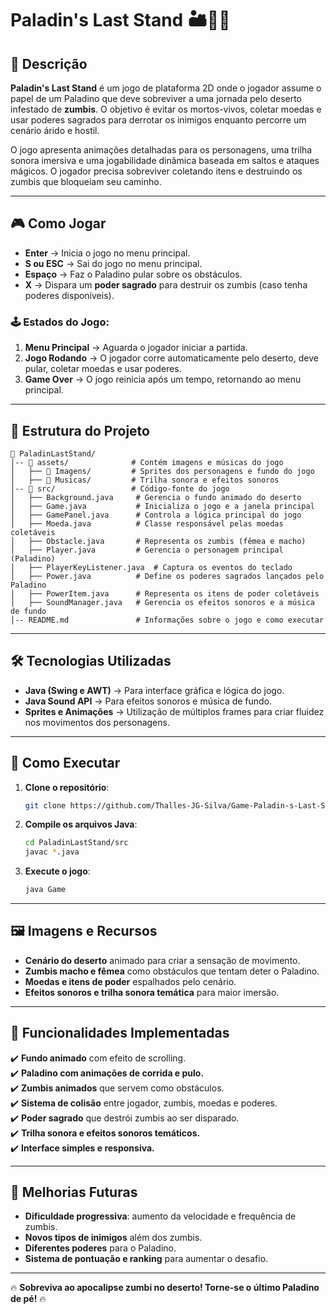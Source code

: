 # Paladin's Last Stand 🏜️🧟‍♂️

## 📜 Descrição

**Paladin's Last Stand** é um jogo de plataforma 2D onde o jogador assume o papel de um Paladino que deve sobreviver a uma jornada pelo deserto infestado de **zumbis**. O objetivo é evitar os mortos-vivos, coletar moedas e usar poderes sagrados para derrotar os inimigos enquanto percorre um cenário árido e hostil.

O jogo apresenta animações detalhadas para os personagens, uma trilha sonora imersiva e uma jogabilidade dinâmica baseada em saltos e ataques mágicos. O jogador precisa sobreviver coletando itens e destruindo os zumbis que bloqueiam seu caminho.

---

## 🎮 Como Jogar

- **Enter** → Inicia o jogo no menu principal.
- **S ou ESC** → Sai do jogo no menu principal.
- **Espaço** → Faz o Paladino pular sobre os obstáculos.
- **X** → Dispara um **poder sagrado** para destruir os zumbis (caso tenha poderes disponíveis).

### 🕹️ Estados do Jogo:
1. **Menu Principal** → Aguarda o jogador iniciar a partida.
2. **Jogo Rodando** → O jogador corre automaticamente pelo deserto, deve pular, coletar moedas e usar poderes.
3. **Game Over** → O jogo reinicia após um tempo, retornando ao menu principal.

---

## 📁 Estrutura do Projeto

```plaintext
📂 PaladinLastStand/
│-- 📂 assets/              # Contém imagens e músicas do jogo
│   ├── 📂 Imagens/         # Sprites dos personagens e fundo do jogo
│   ├── 📂 Musicas/         # Trilha sonora e efeitos sonoros
│-- 📂 src/                 # Código-fonte do jogo
│   ├── Background.java     # Gerencia o fundo animado do deserto
│   ├── Game.java           # Inicializa o jogo e a janela principal
│   ├── GamePanel.java      # Controla a lógica principal do jogo
│   ├── Moeda.java          # Classe responsável pelas moedas coletáveis
│   ├── Obstacle.java       # Representa os zumbis (fêmea e macho)
│   ├── Player.java         # Gerencia o personagem principal (Paladino)
│   ├── PlayerKeyListener.java  # Captura os eventos do teclado
│   ├── Power.java          # Define os poderes sagrados lançados pelo Paladino
│   ├── PowerItem.java      # Representa os itens de poder coletáveis
│   ├── SoundManager.java   # Gerencia os efeitos sonoros e a música de fundo
│-- README.md               # Informações sobre o jogo e como executar
```

---

## 🛠️ Tecnologias Utilizadas

- **Java (Swing e AWT)** → Para interface gráfica e lógica do jogo.
- **Java Sound API** → Para efeitos sonoros e música de fundo.
- **Sprites e Animações** → Utilização de múltiplos frames para criar fluidez nos movimentos dos personagens.

---

## 🚀 Como Executar

1. **Clone o repositório**:

   ```sh
   git clone https://github.com/Thalles-JG-Silva/Game-Paladin-s-Last-Stand.git
   ```

2. **Compile os arquivos Java**:

   ```sh
   cd PaladinLastStand/src
   javac *.java
   ```

3. **Execute o jogo**:

   ```sh
   java Game
   ```

---

## 🖼️ Imagens e Recursos

- **Cenário do deserto** animado para criar a sensação de movimento.
- **Zumbis macho e fêmea** como obstáculos que tentam deter o Paladino.
- **Moedas e itens de poder** espalhados pelo cenário.
- **Efeitos sonoros e trilha sonora temática** para maior imersão.

---

## 📌 Funcionalidades Implementadas

✔️ **Fundo animado** com efeito de scrolling.  
✔️ **Paladino com animações de corrida e pulo.**  
✔️ **Zumbis animados** que servem como obstáculos.  
✔️ **Sistema de colisão** entre jogador, zumbis, moedas e poderes.  
✔️ **Poder sagrado** que destrói zumbis ao ser disparado.  
✔️ **Trilha sonora e efeitos sonoros temáticos.**  
✔️ **Interface simples e responsiva.**  

---

## 🎯 Melhorias Futuras

- **Dificuldade progressiva**: aumento da velocidade e frequência de zumbis.  
- **Novos tipos de inimigos** além dos zumbis.  
- **Diferentes poderes** para o Paladino.  
- **Sistema de pontuação e ranking** para aumentar o desafio.  

---

🔥 **Sobreviva ao apocalipse zumbi no deserto! Torne-se o último Paladino de pé!** 🔥